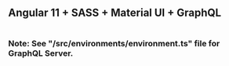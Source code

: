 ## Angular 11 + SASS + Material UI + GraphQL

#

### Note: See "/src/environments/environment.ts" file for GraphQL Server.